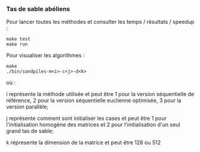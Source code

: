 ### Tas de sable abéliens

Pour lancer toutes les méthodes et consulter les temps / résultats / speedup :

	make test
	make run

Pour visualiser les algorithmes :

	make
	./bin/sandpiles-m<i>-c<j>-d<k>

où :

i représente la méthode utilisée et peut être 1 pour la version
	séquentielle de référence, 2 pour la version séquentielle
	euclienne optimisée, 3 pour la version parallèle;

j représente comment sont initialiser les cases et peut être 1 pour
	l'initialisation homogène des matrices et 2 pour l'initialisation
	d'un seul grand tas de sable;

k répresente la dimension de la matrice et peut être 128 ou 512
